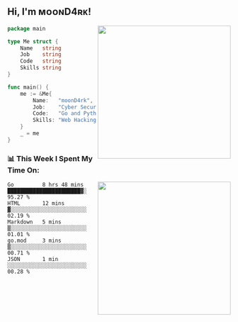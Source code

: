 <h2> Hi, I'm ᴍᴏᴏɴD4ʀᴋ!</h2>
<img align='right' src="https://github-readme-stats.vercel.app/api?username=moond4rk&show_icons=true&theme=radical" width="300">


```go
package main

type Me struct {
	Name   string
	Job    string
	Code   string
	Skills string
}

func main() {
	me := &Me{
		Name:   "moonD4rk",
		Job:    "Cyber Security Engineer",
		Code:   "Go and Python and Others",
		Skills: "Web Hacking ^o^",
	}
	_ = me
}
```



<h3>📊 This Week I Spent My Time On:</h3>
<img align='right' src="https://spotify-github-profile.vercel.app/api/view?uid=dayjackson56081&cover_image=true&theme=novatorem" width="300">

<!--START_SECTION:waka-->
```text
Go         8 hrs 48 mins   ███████████████████████▓░   95.27 % 
HTML       12 mins         ▓░░░░░░░░░░░░░░░░░░░░░░░░   02.19 % 
Markdown   5 mins          ▒░░░░░░░░░░░░░░░░░░░░░░░░   01.01 % 
go.mod     3 mins          ▒░░░░░░░░░░░░░░░░░░░░░░░░   00.71 % 
JSON       1 min           ░░░░░░░░░░░░░░░░░░░░░░░░░   00.28 % 
```
<!--END_SECTION:waka-->

